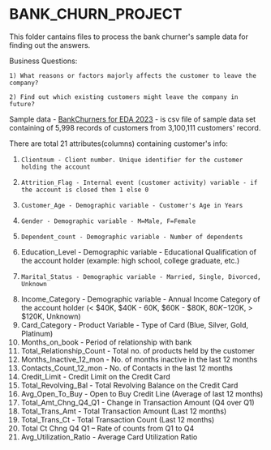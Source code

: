 # BANK_CHURN_PROJECT

This folder cantains files to process the bank churner's sample data for finding out the answers.

Business Questions:

    1) What reasons or factors majorly affects the customer to leave the company?

    2) Find out which existing customers might leave the company in future?

Sample data - [BankChurners for EDA 2023]() - is csv file of sample data set containing of 5,998 records of customers from 3,100,111 customers' record.

There are total 21 attributes(columns) containing customer's info:

1.     Clientnum - Client number. Unique identifier for the customer holding the account
2.     Attrition_Flag - Internal event (customer activity) variable - if the account is closed then 1 else 0
3.     Customer_Age - Demographic variable - Customer's Age in Years
4.     Gender - Demographic variable - M=Male, F=Female
5.     Dependent_count - Demographic variable - Number of dependents
6.   Education_Level - Demographic variable - Educational Qualification of the account holder (example: high school, college graduate, etc.)
7.     Marital_Status - Demographic variable - Married, Single, Divorced, Unknown
8.   Income_Category - Demographic variable - Annual Income Category of the account holder (< $40K, $40K - 60K, $60K - $80K, $80K-$120K, > $120K, Unknown)
9.   Card_Category - Product Variable - Type of Card (Blue, Silver, Gold, Platinum)
10.  Months_on_book - Period of relationship with bank
11.  Total_Relationship_Count - Total no. of products held by the customer
12.  Months_Inactive_12_mon - No. of months inactive in the last 12 months
13.  Contacts_Count_12_mon - No. of Contacts in the last 12 months
14.  Credit_Limit - Credit Limit on the Credit Card
15.  Total_Revolving_Bal - Total Revolving Balance on the Credit Card
16.  Avg_Open_To_Buy - Open to Buy Credit Line (Average of last 12 months)
17.  Total_Amt_Chng_Q4_Q1 - Change in Transaction Amount (Q4 over Q1)
18.  Total_Trans_Amt - Total Transaction Amount (Last 12 months)
19.  Total_Trans_Ct - Total Transaction Count (Last 12 months)
20. Total Ct Chng Q4 Q1 – Rate of counts from Q1 to Q4
21.  Avg_Utilization_Ratio - Average Card Utilization Ratio
